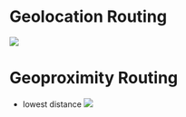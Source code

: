 
# Geolocation Routing

![](../images/2021-09-08-08-26-11.png)


# Geoproximity Routing

- lowest distance 
![](../images/2021-09-09-05-04-35.png)